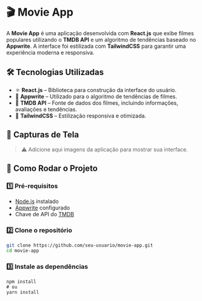 # 🎬 Movie App

A **Movie App** é uma aplicação desenvolvida com **React.js** que exibe filmes populares utilizando o **TMDB API** e um algoritmo de tendências baseado no **Appwrite**. A interface foi estilizada com **TailwindCSS** para garantir uma experiência moderna e responsiva.

## 🛠️ Tecnologias Utilizadas

- ⚛️ **React.js** – Biblioteca para construção da interface do usuário.
- 🚀 **Appwrite** – Utilizado para o algoritmo de tendências de filmes.
- 🎥 **TMDB API** – Fonte de dados dos filmes, incluindo informações, avaliações e tendências.
- 🎨 **TailwindCSS** – Estilização responsiva e otimizada.

## 📸 Capturas de Tela

> ⚠️ Adicione aqui imagens da aplicação para mostrar sua interface.

## 🚀 Como Rodar o Projeto

### 1️⃣ Pré-requisitos
- [Node.js](https://nodejs.org/) instalado
- [Appwrite](https://appwrite.io/) configurado
- Chave de API do [TMDB](https://www.themoviedb.org/)

### 2️⃣ Clone o repositório
```bash
git clone https://github.com/seu-usuario/movie-app.git
cd movie-app 
```

### 3️⃣ Instale as dependências
```
npm install
# ou
yarn install
```

